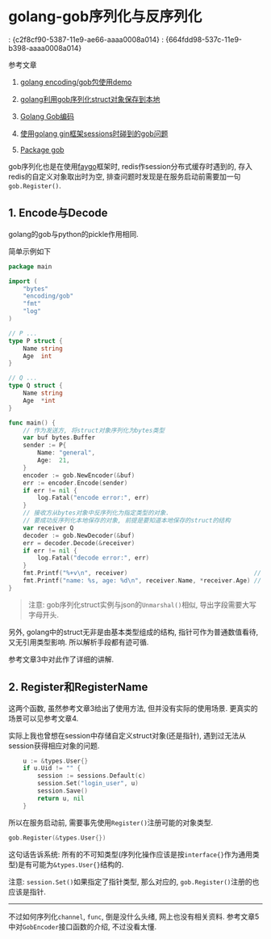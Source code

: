 # golang-gob序列化与反序列化

<!key!>: {c2f8cf90-5387-11e9-ae66-aaaa0008a014}

<!link!>: {664fdd98-537c-11e9-b398-aaaa0008a014}

参考文章

1. [golang encoding/gob包使用demo](https://blog.csdn.net/qq_21816375/article/details/80022298)

2. [golang利用gob序列化struct对象保存到本地](https://www.cnblogs.com/reflectsky/p/golang-gob-struct.html)

3. [Golang Gob编码](http://www.cnblogs.com/yjf512/archive/2012/08/24/2653697.html)

4. [使用golang gin框架sessions时碰到的gob问题](https://my.oschina.net/sannychan/blog/1840048)

5. [Package gob](https://golang.org/pkg/encoding/gob/#GobEncoder)

gob序列化也是在使用[faygo](https://github.com/henrylee2cn/faygo)框架时, redis作session分布式缓存时遇到的, 存入redis的自定义对象取出时为空, 排查问题时发现是在服务启动前需要加一句`gob.Register()`. 

## 1. Encode与Decode

golang的gob与python的pickle作用相同. 

简单示例如下

```go
package main

import (
	"bytes"
	"encoding/gob"
	"fmt"
	"log"
)

// P ...
type P struct {
	Name string
	Age  int
}

// Q ...
type Q struct {
	Name string
	Age  *int
}

func main() {
	// 作为发送方, 将struct对象序列化为bytes类型
	var buf bytes.Buffer
	sender := P{
		Name: "general",
		Age:  21,
	}
	encoder := gob.NewEncoder(&buf)
	err := encoder.Encode(sender)
	if err != nil {
		log.Fatal("encode error:", err)
	}
    // 接收方从bytes对象中反序列化为指定类型的对象.
    // 要成功反序列化本地保存的对象, 前提是要知道本地保存的struct的结构
	var receiver Q
	decoder := gob.NewDecoder(&buf)
	err = decoder.Decode(&receiver)
	if err != nil {
		log.Fatal("decode error:", err)
	}
	fmt.Printf("%+v\n", receiver)                                   // {Name:general Age:0xc0000623f8}
	fmt.Printf("name: %s, age: %d\n", receiver.Name, *receiver.Age) // name: general, age: 21
}
```

> 注意: gob序列化struct实例与json的`Unmarshal()`相似, 导出字段需要大写字母开头.

另外, golang中的struct无非是由基本类型组成的结构, 指针可作为普通数值看待, 又无引用类型影响. 所以解析手段都有迹可循.

参考文章3中对此作了详细的讲解.

## 2. Register和RegisterName

这两个函数, 虽然参考文章3给出了使用方法, 但并没有实际的使用场景. 更真实的场景可以见参考文章4.

实际上我也曾想在session中存储自定义struct对象(还是指针), 遇到过无法从session获得相应对象的问题. 

```go
	u := &types.User{}
	if u.Uid != "" {
		session := sessions.Default(c)
		session.Set("login_user", u)
		session.Save()
		return u, nil
	}
```

所以在服务启动前, 需要事先使用`Register()`注册可能的对象类型.

```go
gob.Register(&types.User{})
```

这句话告诉系统: 所有的不可知类型(序列化操作应该是按`interface{}`作为通用类型)是有可能为`&types.User{}`结构的. 

注意: `session.Set()`如果指定了指针类型, 那么对应的, `gob.Register()`注册的也应该是指针.

------

不过如何序列化`channel`, `func`, 倒是没什么头绪, 网上也没有相关资料. 参考文章5中对`GobEncoder`接口函数的介绍, 不过没看太懂.